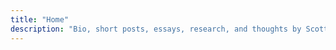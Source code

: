 ```yaml
---
title: "Home"
description: "Bio, short posts, essays, research, and thoughts by Scott Taylor."
---
```

